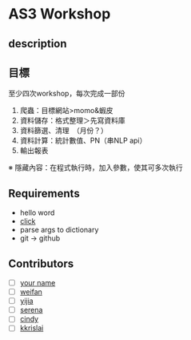 # AS3 Workshop

## description

## 目標
至少四次workshop，每次完成一部份
1. 爬蟲：目標網站>momo&蝦皮 
2. 資料儲存：格式整理＞先寫資料庫 
3. 資料篩選、清理　（月份？） 
4. 資料計算：統計數值、PN（串NLP api） 
5. 輸出報表

※ 隱藏內容：在程式執行時，加入參數，使其可多次執行


## Requirements

- hello word
- [click](https://click.palletsprojects.com/en/8.1.x/)
- parse args to dictionary
- git -> github

## Contributors

- [ ] [your name](github.url)
- [ ] [weifan](https://github.com/p988744)
- [ ] [yijia](https://github.com/victoria.304040)
- [ ] [serena](https://github.com/ssserena0412)
- [ ] [cindy](https://github.com/cindyas3)
- [ ] [kkrislai](https://github.com/kkrislai)
